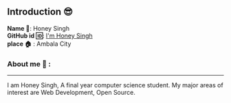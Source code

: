 ## Introduction :sunglasses:
**Name :name_badge:**:     Honey Singh
<br>
**GitHub id :id:**: [I'm Honey Singh](https://github.com/coderharshit)
<br>
**place :house:** : Ambala City
### About me :boy: :
---
I am Honey Singh, A final year computer science student.
My major areas of interest are Web Development, Open Source.
